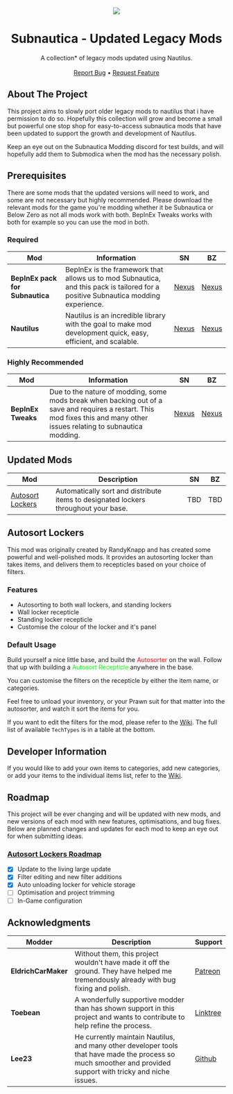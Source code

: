 <a name="readme-top"></a>
<!-- PROJECT LOGO -->
<br />
<div align="center">
  <!-- <a href="Logo will go here at some point if i end up making it out alive">
    <img src="images/logo.png" alt="Logo" width="80" height="80">
  </a> -->


  <img src="https://drive.google.com/uc?export=view&id=1qc0eNhWJeTJ9vEcoOHhqZp2I7GqCHOel"/>
  <h1 align="center">Subnautica - Updated Legacy Mods</h3>

  <p align="center">
    A collection* of legacy mods updated using Nautilus.
    <br />
    <br />
    <a href="https://github.com/chudders1231/UpdatedLegacyMods/issues">Report Bug</a>
    •
    <a href="https://github.com/chudders1231/UpdatedLegacyMods/issues">Request Feature</a>
  </p>
</div>

<!-- TABLE OF CONTENTS -->
<!-- <details class="table-of-contents">
  <summary>Table of Contents</summary>
  <ol>
  <li><a href="#about-the-project">About The Project</a></li>
    <li>
      <a href="#prerequisites">Prerequisites</a>
      <ul>
        <li><a href="#required">Required</a></li>
        <li><a href="#highly-recommended">Highly Recommended</a></li>
      </ul>
    </li>
    <li>
      <a href="#updated-mods">Mod List</a>
      <ul>
        <li><a href="#autosort-lockers">Autosort Lockers</a></li>
      </ul>
    </li>
    <li>
        <a href="#roadmap">Roadmap</a>
        <ul>
            <li><a href="#autosort-lockers-roadmap">Autosort Lockers</a></li>
        </ul>
    </li>
     <li><a href="#contributing">Contributing</a></li>
    <li><a href="#license">License</a></li>
    <li><a href="#contact">Contact</a></li>
    <li><a href="#acknowledgments">Acknowledgments</a></li>
  </ol>
</details>
<br/> -->

## **About The Project**

This project aims to slowly port older legacy mods to nautilus that i have permission to do so. Hopefully this collection will grow and become a small but powerful one stop shop for easy-to-access subnautica mods that have been updated to support the growth and development of Nautilus.

Keep an eye out on the Subnautica Modding discord for test builds, and will hopefully add them to Submodica when the mod has the necessary polish.

## **Prerequisites**
There are some mods that the updated versions will need to work, and some are not necessary but highly recommended. Please download the relevant mods for the game you're modding whether it be Subnautica or Below Zero as not all mods work with both. BepInEx Tweaks works with both for example so you can use the mod in both.

### **Required**
| Mod  | Information | SN | BZ |
| - | - | - | - |
| **BepInEx pack for Subnautica** | BepInEx is the framework that allows us to mod Subnautica, and this pack is tailored for a positive Subnautica modding experience. | [Nexus](https://www.nexusmods.com/subnautica/mods/1108) | [Nexus](https://www.nexusmods.com/subnauticabelowzero/mods/344) |
| **Nautilus** | Nautilus is an incredible library with the goal to make mod development quick, easy, efficient, and scalable. | [Nexus](https://www.nexusmods.com/subnautica/mods/1262) | [Nexus](https://www.nexusmods.com/subnauticabelowzero/mods/373) |

### **Highly Recommended**
| Mod  | Information | SN | BZ |
| - | - | - | - |
| **BepInEx Tweaks** | Due to the nature of modding, some mods break when backing out of a save and requires a restart. This mod fixes this and many other issues relating to subnautica modding. | [Nexus](https://www.nexusmods.com/subnautica/mods/1104) | [Nexus](https://www.nexusmods.com/subnautica/mods/1104) |

## **Updated Mods**
| Mod | Description | SN | BZ |
| - | - | - | - |
| [Autosort Lockers](https://github.com/chudders1231/UpdatedLegacyMods/tree/master/AutosortLockers)| Automatically sort and distribute items to designated lockers throughout your base. | TBD | TBD |


## **Autosort Lockers**
This mod was originally created by RandyKnapp and has created some powerful and well-polished mods. It provides an autosorting locker than takes items, and delivers them to recepticles based on your choice of filters.

### **Features**

- Autosorting to both wall lockers, and standing lockers
- Wall locker recepticle
- Standing locker recepticle
- Customise the colour of the locker and it's panel

### **Default Usage**
Build yourself a nice little base, and build the <span style="color: red;">Autosorter</span> on the wall. Follow that up with building a <span style="color: Lime">Autosort Recepticle</span> anywhere in the base.

You can customise the filters on the recepticle by either the item name, or categories.

Feel free to unload your inventory, or your Prawn suit for that matter into the autosorter, and watch it sort the items for you.

If you want to edit the filters for the mod, please refer to the [Wiki](https://github.com/chudders1231/UpdatedLegacyMods/wiki/Autosort-Lockers#filter-entries). The full list of available `TechTypes` is in a table at the bottom.

## Developer Information
If you would like to add your own items to categories, add new categories, or add your items to the individual items list, refer to the [Wiki](https://github.com/chudders1231/UpdatedLegacyMods/wiki/Autosort-Lockers#developers-adding-items-categories-or-individual-items-at-runtime).

## **Roadmap**
This project will be ever changing and will be updated with new mods, and new versions of each mod with new features, optimisations, and bug fixes. Below are planned changes and updates for each mod to keep an eye out for when submitting ideas.

### <u>Autosort Lockers Roadmap</u>
- [x] Update to the living large update
- [x] Filter editing and new filter additions
- [x] Auto unloading locker for vehicle storage
- [ ] Optimisation and project trimming
- [ ] In-Game configuration

## **Acknowledgments**
| Modder | Description | Support |
| - | - | - |
| **EldrichCarMaker** | Without them, this project wouldn't have made it off the ground. They have helped me tremendously already with bug fixing and polish. |[Patreon](https://www.patreon.com/user?u=79717901)|
| **Toebean** | A wonderfully supportive modder than has shown support in this project and wants to contribute to help refine the process. | [Linktree](https://linktr.ee/tobey.me)|
| **Lee23** | He currently maintain Nautilus, and many other developer tools that have made the process so much smoother and provided support with tricky and niche issues. | [Github](https://github.com/LeeTwentyThree)|
